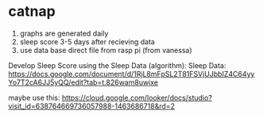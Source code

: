 # catnap
1. graphs are generated daily
2. sleep score 3-5 days after recieving data
3. use data base direct file from rasp pi (from vanessa)


Develop Sleep Score using the Sleep Data (algorithm): 
Sleep Data: https://docs.google.com/document/d/1RjL8mFpSL2T81FSVjUJbbIZ4C64yyYo7T2cA6JJ5yQQ/edit?tab=t.826wam8uwjxe

maybe use this: https://cloud.google.com/looker/docs/studio?visit_id=638764669736057988-1463686718&rd=2
